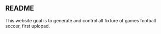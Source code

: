 README
-------------------------
This website goal is to generate and control all fixture of games football soccer, first uplopad.